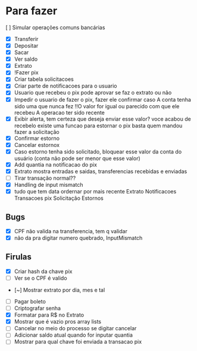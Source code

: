 # Para fazer
[ ] Simular operações comuns bancárias
- [x] Transferir
- [x] Depositar
- [x] Sacar
- [x] Ver saldo
- [x] Extrato
- [x] !Fazer pix
- [x] Criar tabela solicitacoes
- [x] Criar parte de notificacoes para o usuario
- [x] Usuario que recebeu o pix pode aprovar se faz o extrato ou não
- [x] Impedir o usuario de fazer o pix, fazer ele confirmar caso
    A conta tenha sido uma que nunca fez
    !!O valor for igual ou parecido com que ele recebeu
    A operacao ter sido recente
- [x] Exibir alerta, tem certeza que deseja enviar esse valor? voce acabou de recebelo existe uma funcao para estornar o pix basta quem mandou fazer a solicitação
- [x] Confirmar estorno
- [x] Cancelar estornox
- [x] Caso estorno tenha sido solicitado, bloquear esse valor da conta do usuário (conta não pode ser menor que esse valor)
- [x] Add quantia na notificacao do pix
- [x] Extrato mostra entradas e saidas, transferencias recebidas e enviadas
- [ ] Tirar transação normal??
- [x] Handling de input mismatch
- [x] tudo que tem data ordernar por mais recente
    Extrato 
    Notificacoes
    Transacoes pix
    Solicitação Estornos

## Bugs
- [x] CPF não valida na transferencia, tem q validar
- [x] não da pra digitar numero quebrado, InputMismatch

## Firulas
- [x] Criar hash da chave pix
- [ ] Ver se o CPF é valido
- [~] Mostrar extrato por dia, mes e tal
- [ ] Pagar boleto
- [ ] Criptografar senha
- [x] Formatar para R$ no Extrato
- [x] Mostrar que é vazio pros array lists
- [ ] Cancelar no meio do processo se digitar cancelar
- [ ] Adicionar saldo atual quando for inputar quantia
- [ ] Mostrar para qual chave foi enviada a transacao pix